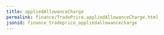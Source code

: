 ```yaml
---
title: appliedAllowanceCharge
permalink: finance/TradePrice.appliedAllowanceCharge.html
jsonid: finance_tradeprice_appliedallowancecharge
---
```

